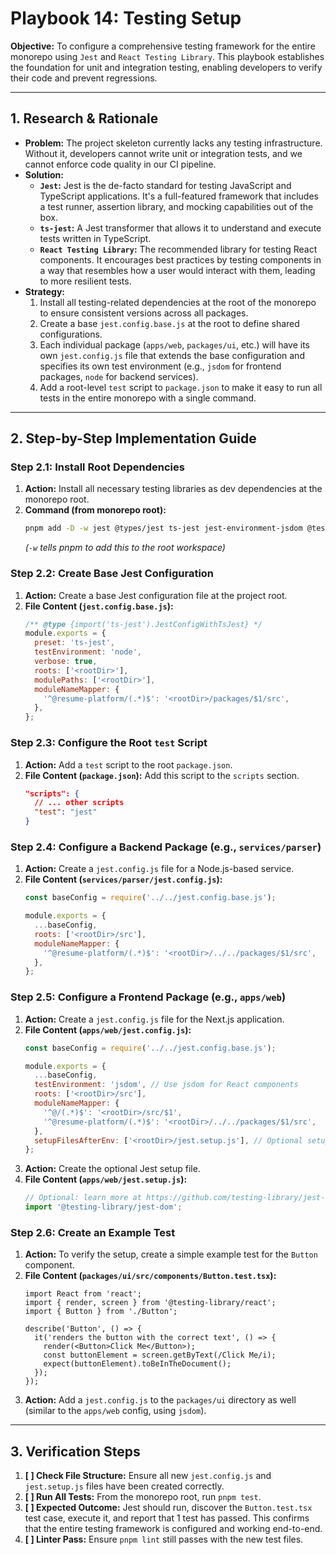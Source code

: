 # Playbook 14: Testing Setup

**Objective:** To configure a comprehensive testing framework for the entire monorepo using `Jest` and `React Testing Library`. This playbook establishes the foundation for unit and integration testing, enabling developers to verify their code and prevent regressions.

---

## 1. Research & Rationale

-   **Problem:** The project skeleton currently lacks any testing infrastructure. Without it, developers cannot write unit or integration tests, and we cannot enforce code quality in our CI pipeline.
-   **Solution:**
    -   **`Jest`:** Jest is the de-facto standard for testing JavaScript and TypeScript applications. It's a full-featured framework that includes a test runner, assertion library, and mocking capabilities out of the box.
    -   **`ts-jest`:** A Jest transformer that allows it to understand and execute tests written in TypeScript.
    -   **`React Testing Library`:** The recommended library for testing React components. It encourages best practices by testing components in a way that resembles how a user would interact with them, leading to more resilient tests.
-   **Strategy:**
    1.  Install all testing-related dependencies at the root of the monorepo to ensure consistent versions across all packages.
    2.  Create a base `jest.config.base.js` at the root to define shared configurations.
    3.  Each individual package (`apps/web`, `packages/ui`, etc.) will have its own `jest.config.js` file that extends the base configuration and specifies its own test environment (e.g., `jsdom` for frontend packages, `node` for backend services).
    4.  Add a root-level `test` script to `package.json` to make it easy to run all tests in the entire monorepo with a single command.

---

## 2. Step-by-Step Implementation Guide

### **Step 2.1: Install Root Dependencies**

1.  **Action:** Install all necessary testing libraries as dev dependencies at the monorepo root.
2.  **Command (from monorepo root):**
    ```bash
    pnpm add -D -w jest @types/jest ts-jest jest-environment-jsdom @testing-library/react @testing-library/jest-dom
    ```
    *(`-w` tells pnpm to add this to the root workspace)*

### **Step 2.2: Create Base Jest Configuration**

1.  **Action:** Create a base Jest configuration file at the project root.
2.  **File Content (`jest.config.base.js`):**
    ```javascript
    /** @type {import('ts-jest').JestConfigWithTsJest} */
    module.exports = {
      preset: 'ts-jest',
      testEnvironment: 'node',
      verbose: true,
      roots: ['<rootDir>'],
      modulePaths: ['<rootDir>'],
      moduleNameMapper: {
        '^@resume-platform/(.*)$': '<rootDir>/packages/$1/src',
      },
    };
    ```

### **Step 2.3: Configure the Root `test` Script**

1.  **Action:** Add a `test` script to the root `package.json`.
2.  **File Content (`package.json`):** Add this script to the `scripts` section.
    ```json
    "scripts": {
      // ... other scripts
      "test": "jest"
    }
    ```

### **Step 2.4: Configure a Backend Package (e.g., `services/parser`)**

1.  **Action:** Create a `jest.config.js` file for a Node.js-based service.
2.  **File Content (`services/parser/jest.config.js`):**
    ```javascript
    const baseConfig = require('../../jest.config.base.js');

    module.exports = {
      ...baseConfig,
      roots: ['<rootDir>/src'],
      moduleNameMapper: {
        '^@resume-platform/(.*)$': '<rootDir>/../../packages/$1/src',
      },
    };
    ```

### **Step 2.5: Configure a Frontend Package (e.g., `apps/web`)**

1.  **Action:** Create a `jest.config.js` file for the Next.js application.
2.  **File Content (`apps/web/jest.config.js`):**
    ```javascript
    const baseConfig = require('../../jest.config.base.js');

    module.exports = {
      ...baseConfig,
      testEnvironment: 'jsdom', // Use jsdom for React components
      roots: ['<rootDir>/src'],
      moduleNameMapper: {
        '^@/(.*)$': '<rootDir>/src/$1',
        '^@resume-platform/(.*)$': '<rootDir>/../../packages/$1/src',
      },
      setupFilesAfterEnv: ['<rootDir>/jest.setup.js'], // Optional setup file
    };
    ```
3.  **Action:** Create the optional Jest setup file.
4.  **File Content (`apps/web/jest.setup.js`):**
    ```javascript
    // Optional: learn more at https://github.com/testing-library/jest-dom
    import '@testing-library/jest-dom';
    ```

### **Step 2.6: Create an Example Test**

1.  **Action:** To verify the setup, create a simple example test for the `Button` component.
2.  **File Content (`packages/ui/src/components/Button.test.tsx`):**
    ```tsx
    import React from 'react';
    import { render, screen } from '@testing-library/react';
    import { Button } from './Button';

    describe('Button', () => {
      it('renders the button with the correct text', () => {
        render(<Button>Click Me</Button>);
        const buttonElement = screen.getByText(/Click Me/i);
        expect(buttonElement).toBeInTheDocument();
      });
    });
    ```
3.  **Action:** Add a `jest.config.js` to the `packages/ui` directory as well (similar to the `apps/web` config, using `jsdom`).

---

## 3. Verification Steps

1.  **[ ] Check File Structure:** Ensure all new `jest.config.js` and `jest.setup.js` files have been created correctly.
2.  **[ ] Run All Tests:** From the monorepo root, run `pnpm test`.
3.  **[ ] Expected Outcome:** Jest should run, discover the `Button.test.tsx` test case, execute it, and report that 1 test has passed. This confirms that the entire testing framework is configured and working end-to-end.
4.  **[ ] Linter Pass:** Ensure `pnpm lint` still passes with the new test files.